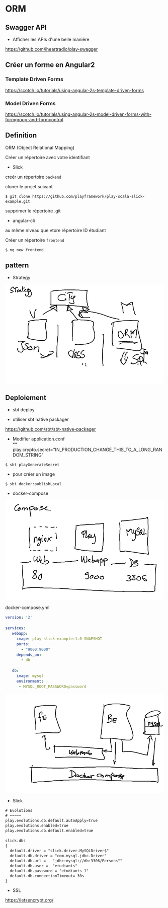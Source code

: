 # ORM 

## Swagger API  
* Afficher les APIs d'une belle manière

https://github.com/iheartradio/play-swagger

## Créer un forme en Angular2

### Template Driven Forms
https://scotch.io/tutorials/using-angular-2s-template-driven-forms

### Model Driven Forms
https://scotch.io/tutorials/using-angular-2s-model-driven-forms-with-formgroup-and-formcontrol

## Definition

ORM (Object Relational Mapping)



Créer un répertoire avec votre identifiant

* Slick

creér un répertoire `backend`  

cloner le projet suivant

```
$ git clone https://github.com/playframework/play-scala-slick-example.git
```

supprimer le répertoire .git

* angular-cli

au même niveau que vtore répertoire ID étudiant  

Créer un répertoire `frontend`

```
$ ng new frontend
```


## pattern

* Strategy

![alt tag](Strategy.png)

## Deploiement

* sbt deploy

- utiliser sbt native packager

https://github.com/sbt/sbt-native-packager

- Modifier application.conf  
  **  play.crypto.secret="IN_PRODUCTION_CHANGE_THIS_TO_A_LONG_RANDOM_STRING"

```
$ sbt playGenerateSecret
```


- pour créer un image

```
$ sbt docker:publishLocal
```

* docker-compose

![alt tag](Compose.png)

docker-compose.yml
```yml
version: '2'

services:
   webapp:
     image: play-slick-example:1.0-SNAPSHOT
     ports:
       - "9000:9000"
     depends_on:
       - db

   db:
     image: mysql
     environment:
      - MYSQL_ROOT_PASSWORD=password

```

![alt tag](Deploy.png)

* Slick

```
# Evolutions
# ~~~~~
play.evolutions.db.default.autoApply=true
play.evolutions.enabled=true
play.evolutions.db.default.enabled=true

slick.dbs
{
  default.driver = "slick.driver.MySQLDriver$"
  default.db.driver = "com.mysql.jdbc.Driver"
  default.db.url =   "jdbc:mysql://db:3306/Persons""
  default.db.user =  "etudiants"
  default.db.password = "etudiants_1"
  default.db.connectionTimeout= 30s
}
```

* SSL

https://letsencrypt.org/
